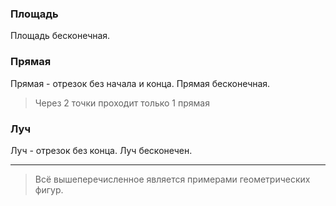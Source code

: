### Площадь

Площадь бесконечная.

### Прямая

Прямая - отрезок без начала и конца. Прямая бесконечная.

> Через 2 точки проходит только 1 прямая

### Луч

Луч - отрезок без конца. Луч бесконечен.

---

> Всё вышеперечисленное является примерами геометрических фигур.